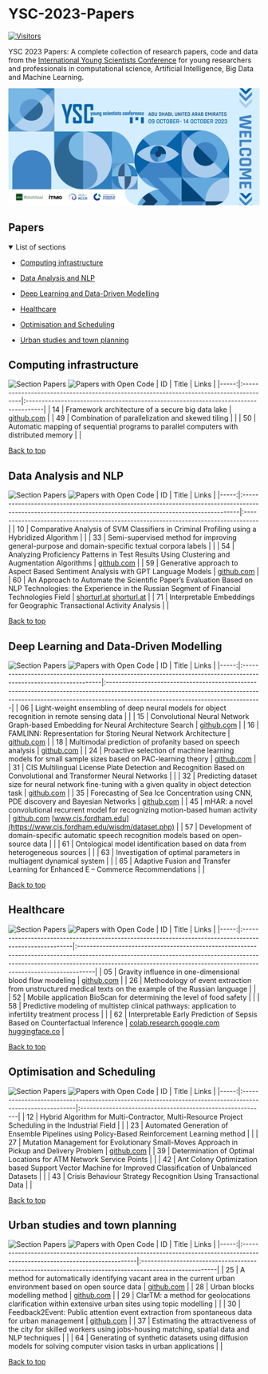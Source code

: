 # YSC-2023-Papers

[![Visitors](https://api.visitorbadge.io/api/combined?path=https%3A%2F%2Fgithub.com%2Fitmo-ai%2FYSC-2023-Papers&countColor=%23263759&style=plastic)](https://visitorbadge.io/status?path=https%3A%2F%2Fgithub.com%2Fitmo-ai%2FYSC-2023-Papers)

YSC 2023 Papers: A complete collection of research papers, code and data from the [International Young Scientists Conference](https://ysc.actcognitive.org/) for young researchers and professionals in computational science, Artificial Intelligence, Big Data and Machine Learning.

[![logo image](./img/logo.jpg)](https://ysc.actcognitive.org/)

## Papers

<details open>
<summary>List of sections<a id="sections"></a></summary>

- [Computing infrastructure](#computing-infrastructure)

- [Data Analysis and NLP](#data-analysis-and-nlp)

- [Deep Learning and Data-Driven Modelling](#deep-learning-and-data-driven-modelling)

- [Healthcare](#healthcare)

- [Optimisation and Scheduling](#optimisation-and-scheduling)

- [Urban studies and town planning](#urban-studies-and-town-planning)

</details>

## Computing infrastructure

![Section Papers](https://img.shields.io/badge/Section%20Papers-3-42BA16) ![Papers with Open Code](https://img.shields.io/badge/Papers%20with%20Open%20Code-1-1D7FBF)
|   ID | Title                                                                                  | Links                                                                              |
|-----:|:---------------------------------------------------------------------------------------|:-----------------------------------------------------------------------------------|
|   14 | Framework architecture of a secure big data lake                                       | [github.com](https://github.com/IcyAltair/Pet-projects/tree/main/SDLAF_dashboards) |
|   49 | Combination of parallelization and skewed tiling                                       |                                                                                    |
|   50 | Automatic mapping of sequential programs to parallel computers with distributed memory |                                                                                    |

[Back to top](#papers)

## Data Analysis and NLP

![Section Papers](https://img.shields.io/badge/Section%20Papers-6-42BA16) ![Papers with Open Code](https://img.shields.io/badge/Papers%20with%20Open%20Code-3-1D7FBF)
|   ID | Title                                                                                                                                                      | Links                                                                             |
|-----:|:-----------------------------------------------------------------------------------------------------------------------------------------------------------|:----------------------------------------------------------------------------------|
|   10 | Comparative Analysis of SVM Classifiers in Criminal Profiling using a Hybridized Algorithm                                                                 |                                                                                   |
|   33 | Semi-supervised method for improving general-purpose and domain-specific textual corpora labels                                                            |                                                                                   |
|   54 | Analyzing Proficiency Patterns in Test Results Using Clustering and Augmentation Algorithms                                                                | [github.com](https://github.com/kdeviatiarova/PROCEDIA-YSC-APPTRUCAA)             |
|   59 | Generative approach to Aspect Based Sentiment Analysis with GPT Language Models                                                                            | [github.com](https://github.com/stas1f1/gpt-aste)                                 |
|   60 | An Approach to Automate the Scientific Paper’s Evaluation Based on NLP Technologies: the Experience in the Russian Segment of Financial Technologies Field | [shorturl.at](https://shorturl.at/fzEG7) [shorturl.at](https://shorturl.at/lovxA) |
|   71 | Interpretable Embeddings for Geographic Transactional Activity Analysis                                                                                    |                                                                                   |

[Back to top](#papers)

## Deep Learning and Data-Driven Modelling

![Section Papers](https://img.shields.io/badge/Section%20Papers-13-42BA16) ![Papers with Open Code](https://img.shields.io/badge/Papers%20with%20Open%20Code-7-1D7FBF)
|   ID | Title                                                                                                           | Links                                                                                                                                                                                                       |
|-----:|:----------------------------------------------------------------------------------------------------------------|:------------------------------------------------------------------------------------------------------------------------------------------------------------------------------------------------------------|
|   06 | Light-weight ensembling of deep neural models for object recognition in remote sensing data                     |                                                                                                                                                                                                             |
|   15 | Convolutional Neural Network Graph-based Embedding for Neural Architecture Search                               | [github.com](https://github.com/Turukmokto/GraphEmbedding-dev)                                                                                                                                              |
|   16 | FAMLINN: Representation for Storing Neural Network Architecture                                                 | [github.com](https://github.com/IvanMaslov/famlinn)                                                                                                                                                         |
|   18 | Multimodal prediction of profanity based on speech analysis                                                     | [github.com](https://github.com/expertspec/profanity-predictor)                                                                                                                                             |
|   24 | Proactive selection of machine learning models for small sample sizes based on PAC-learning theory              | [github.com](https://github.com/Anna-Pinewood/Ischemic_Stroke_Prediction)                                                                                                                                   |
|   31 | CIS Multilingual License Plate Detection and Recognition Based on Convolutional and Transformer Neural Networks |                                                                                                                                                                                                             |
|   32 | Predicting dataset size for neural network fine-tuning with a given quality in object detection task            | [github.com](https://github.com/phoenix-1202/Predicting-dataset-size)                                                                                                                                       |
|   35 | Forecasting of Sea Ice Concentration using CNN, PDE discovery and Bayesian Networks                             | [github.com](https://github.com/ITMO-NSS-team/ice-concentration-prediction-paper)                                                                                                                           |
|   45 | mHAR: a novel convolutional recurrent model for recognizing motion-based human activity                         | [github.com](https://github.com/prabhatkumar13/mHAR-a-novel-convolutional-recurrent-model-for-recognizing-motion-based-human-activity) [www.cis.fordham.edu](https://www.cis.fordham.edu/wisdm/dataset.php) |
|   57 | Development of domain-specific automatic speech recognition models based on open-source data                    |                                                                                                                                                                                                             |
|   61 | Ontological model identification based on data from heterogeneous sources                                       |                                                                                                                                                                                                             |
|   63 | Investigation of optimal parameters in multiagent dynamical system                                              |                                                                                                                                                                                                             |
|   65 | Adaptive Fusion and Transfer Learning for Enhanced E – Commerce Recommendations                                 |                                                                                                                                                                                                             |

[Back to top](#papers)

## Healthcare

![Section Papers](https://img.shields.io/badge/Section%20Papers-5-42BA16) ![Papers with Open Code](https://img.shields.io/badge/Papers%20with%20Open%20Code-2-1D7FBF)
|   ID | Title                                                                                                  | Links                                                                                                                                                                                                                                          |
|-----:|:-------------------------------------------------------------------------------------------------------|:-----------------------------------------------------------------------------------------------------------------------------------------------------------------------------------------------------------------------------------------------|
|   05 | Gravity influence in one-dimensional blood flow modeling                                               | [github.com](https://github.com/ITMO-MMRM-lab/Complex_bloodflow_model)                                                                                                                                                                         |
|   26 | Methodology of event extraction from unstructured medical texts on the example of the Russian language |                                                                                                                                                                                                                                                |
|   52 | Mobile application BioScan for determining the level of food safety                                    |                                                                                                                                                                                                                                                |
|   58 | Predictive modeling of multistep clinical pathways: application to infertility treatment process       |                                                                                                                                                                                                                                                |
|   62 | Interpretable Early Prediction of Sepsis Based on Counterfactual Inference                             | [colab.research.google.com](https://colab.research.google.com/drive/18cpFuWNliXGtONulvjGD60YF30CiOARl?usp=sharing) [huggingface.co](https://huggingface.co/datasets/Erick-UM/Sepsis_counterfacual_inference/blob/main/nomiss_tar_train_df.csv) |

[Back to top](#papers)

## Optimisation and Scheduling

![Section Papers](https://img.shields.io/badge/Section%20Papers-6-42BA16) ![Papers with Open Code](https://img.shields.io/badge/Papers%20with%20Open%20Code-1-1D7FBF)
|   ID | Title                                                                                                   | Links                                                     |
|-----:|:--------------------------------------------------------------------------------------------------------|:----------------------------------------------------------|
|   12 | Hybrid Algorithm for Multi-Contractor, Multi-Resource Project Scheduling in the Industrial Field        |                                                           |
|   23 | Automated Generation of Ensemble Pipelines using Policy-Based Reinforcement Learning method             |                                                           |
|   27 | Mutation Management for Evolutionary Small-Moves Approach in Pickup and Delivery Problem                | [github.com](https://github.com/xeniabaturina/pdp_python) |
|   39 | Determination of Optimal Locations for ATM Network Service Points                                       |                                                           |
|   42 | Ant Colony Optimization based Support Vector Machine for Improved Classification of Unbalanced Datasets |                                                           |
|   43 | Crisis Behaviour Strategy Recognition Using Transactional Data                                          |                                                           |

[Back to top](#papers)

## Urban studies and town planning

![Section Papers](https://img.shields.io/badge/Section%20Papers-6-42BA16) ![Papers with Open Code](https://img.shields.io/badge/Papers%20with%20Open%20Code-3-1D7FBF)
|   ID | Title                                                                                                                      | Links                                                                                                |
|-----:|:---------------------------------------------------------------------------------------------------------------------------|:-----------------------------------------------------------------------------------------------------|
|   25 | A method for automatically identifying vacant area in the current urban environment based on open source data              | [github.com](https://github.com/Mvin8/vacant_land)                                                   |
|   28 | Urban blocks modelling method                                                                                              | [github.com](https://github.com/iduprojects/masterplanning/tree/main/masterplan_tools/method/blocks) |
|   29 | ClarTM: a method for geolocations clarification within extensive urban sites using topic modelling                         |                                                                                                      |
|   30 | Feedback2Event: Public attention event extraction from spontaneous data for urban management                               | [github.com](https://github.com/Text-Analytics/SOIKA/tree/ysc_conference_code/ysc_examples)          |
|   37 | Estimating the attractiveness of the city for skilled workers using jobs-housing matching, spatial data and NLP techniques |                                                                                                      |
|   64 | Generating of synthetic datasets using diffusion models for solving computer vision tasks in urban applications            |                                                                                                      |

[Back to top](#papers)
